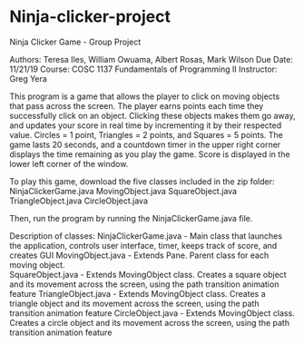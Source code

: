 # Ninja-clicker-project
Ninja Clicker Game - Group Project

Authors:  Teresa Iles, William Owuama, Albert Rosas, Mark Wilson
Due Date:  11/21/19
Course:  COSC 1137 Fundamentals of Programming II
Instructor:  Greg Yera

This program is a game that allows the player to click on moving objects that pass across the screen.  The player earns points each time
they successfully click on an object.  Clicking these objects makes them go away, and updates your score in real time by incrementing it by
their respected value.  Circles = 1 point, Triangles = 2 points, and Squares = 5 points.  The game lasts 20 seconds, and a countdown timer
in the upper right corner displays the time remaining as you play the game.  Score is displayed in the lower left corner of the window.

To play this game, download the five classes included in the zip folder:
NinjaClickerGame.java
MovingObject.java
SquareObject.java
TriangleObject.java
CircleObject.java

Then, run the program by running the NinjaClickerGame.java file.

Description of classes:
NinjaClickerGame.java - Main class that launches the application, controls user interface, timer, keeps track of score, and creates GUI
MovingObject.java - Extends Pane.  Parent class for each moving object.  
SquareObject.java - Extends MovingObject class.  Creates a square object and its movement across the screen, using the path transition animation feature
TriangleObject.java - Extends MovingObject class.  Creates a triangle object and its movement across the screen, using the path transition animation feature
CircleObject.java - Extends MovingObject class.  Creates a circle object and its movement across the screen, using the path transition animation feature
